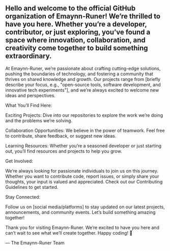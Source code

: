 ## Hello and welcome to the official GitHub organization of Emaynn-Runer! We’re thrilled to have you here. Whether you’re a developer, contributor, or just exploring, you’ve found a space where innovation, collaboration, and creativity come together to build something extraordinary.

At Emaynn-Runer, we’re passionate about crafting cutting-edge solutions, pushing the boundaries of technology, and fostering a community that thrives on shared knowledge and growth. Our projects range from [briefly describe your focus, e.g., "open-source tools, software development, and innovative tech experiments"], and we’re always excited to welcome new ideas and perspectives.

What You’ll Find Here:

Exciting Projects: Dive into our repositories to explore the work we’re doing and the problems we’re solving.

Collaboration Opportunities: We believe in the power of teamwork. Feel free to contribute, share feedback, or suggest new ideas.

Learning Resources: Whether you’re a seasoned developer or just starting out, you’ll find resources and projects to help you grow.

Get Involved:

We’re always looking for passionate individuals to join us on this journey. Whether you want to contribute code, report issues, or simply share your thoughts, your input is valued and appreciated. Check out our Contributing Guidelines to get started.

Stay Connected:

Follow us on [social media/platforms] to stay updated on our latest projects, announcements, and community events. Let’s build something amazing together!

Thank you for visiting Emaynn-Runer. We’re excited to have you here and can’t wait to see what we’ll create together. Happy coding! 🚀

— The Emaynn-Runer Team

